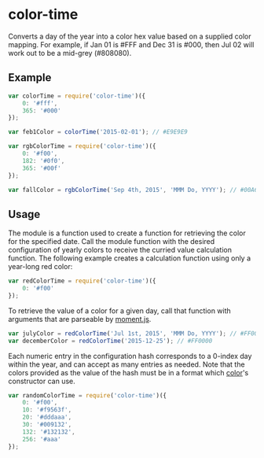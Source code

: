 # color-time
Converts a day of the year into a color hex value based on a supplied color mapping. For example, if Jan 01 is #FFF and Dec 31 is #000, then Jul 02 will work out to be a mid-grey (#808080).

## Example

```javascript
var colorTime = require('color-time')({
    0: '#fff',
    365: '#000'
});

var feb1Color = colorTime('2015-02-01'); // #E9E9E9

var rgbColorTime = require('color-time')({
    0: '#f00',
    182: '#0f0',
    365: '#00f'
});

var fallColor = rgbColorTime('Sep 4th, 2015', 'MMM Do, YYYY'); // #00A659
```

## Usage

The module is a function used to create a function for retrieving the color for the specified date. Call the module function with the desired configuration of yearly colors to receive the curried value calculation function. The following example creates a calculation function using only a year-long red color:

```javascript
var redColorTime = require('color-time')({
    0: '#f00'
});
```

To retrieve the value of a color for a given day, call that function with arguments that are parseable by [moment.js](http://momentjs.com/).

```javascript
var julyColor = redColorTime('Jul 1st, 2015', 'MMM Do, YYYY'); // #FF0000
var decemberColor = redColorTime('2015-12-25'); // #FF0000
```

Each numeric entry in the configuration hash corresponds to a 0-index day within the year, and can accept as many entries as needed. Note that the colors provided as the value of the hash must be in a format which [color](https://github.com/harthur/color)'s constructor can use.

```javascript
var randomColorTime = require('color-time')({
    0: '#f00',
    10: '#f9563f',
    20: '#dddaaa',
    30: '#009132',
    132: '#132132',
    256: '#aaa'
});
```
